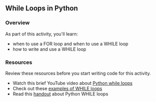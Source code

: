## While Loops in Python

### Overview

As part of this activity, you'll learn:
- when to use a FOR loop and when to use a WHILE loop
- how to write and use a WHILE loop

### Resources

Review these resources before you start writing code for this activity.

- Watch this brief YouTube video about [Python while loops](https://youtu.be/rRTjPnVooxE?feature=shared)
- Check out these [examples of WHILE loops](https://github.com/manfredspitze/while-loops-starter/blob/main/while-loop-with-input-examples.md)
- Read this [handout](https://github.com/manfredspitze/while-loops-starter/blob/main/while-loops-quick-guide.md) about Python WHILE loops
